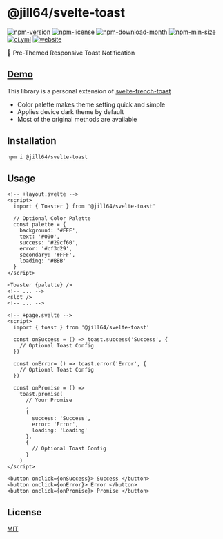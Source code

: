 <!----- BEGIN GHOST DOCS HEADER ----->

# @jill64/svelte-toast


<!----- BEGIN GHOST DOCS BADGES ----->
<a href="https://npmjs.com/package/@jill64/svelte-toast"><img src="https://img.shields.io/npm/v/@jill64/svelte-toast" alt="npm-version" /></a> <a href="https://npmjs.com/package/@jill64/svelte-toast"><img src="https://img.shields.io/npm/l/@jill64/svelte-toast" alt="npm-license" /></a> <a href="https://npmjs.com/package/@jill64/svelte-toast"><img src="https://img.shields.io/npm/dm/@jill64/svelte-toast" alt="npm-download-month" /></a> <a href="https://npmjs.com/package/@jill64/svelte-toast"><img src="https://img.shields.io/bundlephobia/min/@jill64/svelte-toast" alt="npm-min-size" /></a> <a href="https://github.com/jill64/svelte-toast/actions/workflows/ci.yml"><img src="https://github.com/jill64/svelte-toast/actions/workflows/ci.yml/badge.svg" alt="ci.yml" /></a> <a href="https://svelte-toast.jill64.dev"><img src="https://img.shields.io/website?up_message=working&down_message=down&url=https%3A%2F%2Fsvelte-toast.jill64.dev" alt="website" /></a>
<!----- END GHOST DOCS BADGES ----->


🍞 Pre-Themed Responsive Toast Notification

## [Demo](https://svelte-toast.jill64.dev)

<!----- END GHOST DOCS HEADER ----->

This library is a personal extension of [svelte-french-toast](https://github.com/kbrgl/svelte-french-toast)

- Color palette makes theme setting quick and simple
- Applies device dark theme by default
- Most of the original methods are available

## Installation

```sh
npm i @jill64/svelte-toast
```

## Usage

```svelte
<!-- +layout.svelte -->
<script>
  import { Toaster } from '@jill64/svelte-toast'

  // Optional Color Palette
  const palette = {
    background: '#EEE',
    text: '#000',
    success: '#29cf60',
    error: '#cf3d29',
    secondary: '#FFF',
    loading: '#BBB'
  }
</script>

<Toaster {palette} />
<!-- ... -->
<slot />
<!-- ... -->
```

```svelte
<!-- +page.svelte -->
<script>
  import { toast } from '@jill64/svelte-toast'

  const onSuccess = () => toast.success('Success', {
    // Optional Toast Config
  })

  const onError= () => toast.error('Error', {
    // Optional Toast Config
  })

  const onPromise = () =>
    toast.promise(
      // Your Promise
      ,
      {
        success: 'Success',
        error: 'Error',
        loading: 'Loading'
      },
      {
        // Optional Toast Config
      }
    )
</script>

<button onclick={onSuccess}> Success </button>
<button onclick={onError}> Error </button>
<button onclick={onPromise}> Promise </button>
```

<!----- BEGIN GHOST DOCS FOOTER ----->

## License

[MIT](LICENSE)

<!----- END GHOST DOCS FOOTER ----->
